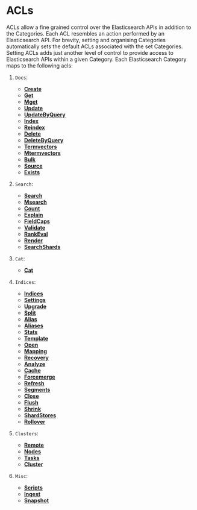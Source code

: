 # ACLs

ACLs allow a fine grained control over the Elasticsearch APIs in addition to the Categories. Each ACL resembles an
action performed by an Elasticsearch API. For brevity, setting and organising Categories automatically sets the default 
ACLs associated with the set Categories. Setting ACLs adds just another level of control to provide access to 
Elasticsearch APIs within a given Category. Each Elasticsearch Category maps to the following acls:

1. `Docs`:
	- [**Create**](http://www.elastic.co/guide/en/elasticsearch/reference/master/docs-index_.html)
	- [**Get**](http://www.elastic.co/guide/en/elasticsearch/reference/master/docs-get.html)
	- [**Mget**](http://www.elastic.co/guide/en/elasticsearch/reference/master/docs-multi-get.html)
	- [**Update**](http://www.elastic.co/guide/en/elasticsearch/reference/master/docs-update.html)
	- [**UpdateByQuery**](https://www.elastic.co/guide/en/elasticsearch/reference/master/docs-update-by-query.html)
	- [**Index**](http://www.elastic.co/guide/en/elasticsearch/reference/master/docs-index_.html)
    - [**Reindex**](https://www.elastic.co/guide/en/elasticsearch/reference/master/docs-reindex.html)
	- [**Delete**](http://www.elastic.co/guide/en/elasticsearch/reference/master/docs-delete.html)
	- [**DeleteByQuery**](https://www.elastic.co/guide/en/elasticsearch/reference/master/docs-delete-by-query.html)
	- [**Termvectors**](http://www.elastic.co/guide/en/elasticsearch/reference/master/docs-termvectors.html)
	- [**Mtermvectors**](http://www.elastic.co/guide/en/elasticsearch/reference/master/docs-multi-termvectors.html)
	- [**Bulk**](http://www.elastic.co/guide/en/elasticsearch/reference/master/docs-bulk.html)
	- [**Source**](http://www.elastic.co/guide/en/elasticsearch/reference/master/docs-get.html)
	- [**Exists**](http://www.elastic.co/guide/en/elasticsearch/reference/master/docs-get.html)

2. `Search`: 
	- [**Search**](http://www.elastic.co/guide/en/elasticsearch/reference/master/search-search.html)
	- [**Msearch**](http://www.elastic.co/guide/en/elasticsearch/reference/master/search-multi-search.html)
	- [**Count**](http://www.elastic.co/guide/en/elasticsearch/reference/master/search-count.html)
	- [**Explain**](http://www.elastic.co/guide/en/elasticsearch/reference/master/search-explain.html)
    - [**FieldCaps**](http://www.elastic.co/guide/en/elasticsearch/reference/master/search-field-caps.html)
	- [**Validate**](http://www.elastic.co/guide/en/elasticsearch/reference/master/search-validate.html)
	- [**RankEval**](https://www.elastic.co/guide/en/elasticsearch/reference/master/search-rank-eval.html)
	- [**Render**](http://www.elasticsearch.org/guide/en/elasticsearch/reference/master/search-template.html)
	- [**SearchShards**](http://www.elastic.co/guide/en/elasticsearch/reference/master/search-shards.html)

3. `Cat`:
    - [**Cat**](https://www.elastic.co/guide/en/elasticsearch/reference/current/cat.html)

4. `Indices`:
	- [**Indices**](http://www.elastic.co/guide/en/elasticsearch/reference/master/indices-get-index.html)
	- [**Settings**](https://www.elastic.co/guide/en/elasticsearch/reference/current/indices-update-settings.html)
	- [**Upgrade**](http://www.elastic.co/guide/en/elasticsearch/reference/master/indices-upgrade.html)
	- [**Split**](http://www.elastic.co/guide/en/elasticsearch/reference/master/indices-split-index.html)
	- [**Alias**](http://www.elastic.co/guide/en/elasticsearch/reference/master/indices-aliases.html)
	- [**Aliases**](http://www.elastic.co/guide/en/elasticsearch/reference/master/indices-aliases.html)
	- [**Stats**](http://www.elastic.co/guide/en/elasticsearch/reference/master/indices-stats.html)
	- [**Template**](http://www.elastic.co/guide/en/elasticsearch/reference/master/indices-templates.html)
	- [**Open**](http://www.elastic.co/guide/en/elasticsearch/reference/master/indices-open-close.html)
	- [**Mapping**](https://www.elastic.co/guide/en/elasticsearch/reference/current/indices.html#mapping-management)
	- [**Recovery**](http://www.elastic.co/guide/en/elasticsearch/reference/master/indices-recovery.html)
	- [**Analyze**](http://www.elastic.co/guide/en/elasticsearch/reference/master/indices-analyze.html)
	- [**Cache**](http://www.elastic.co/guide/en/elasticsearch/reference/master/indices-clearcache.html)
	- [**Forcemerge**](http://www.elastic.co/guide/en/elasticsearch/reference/master/indices-forcemerge.html)
	- [**Refresh**](http://www.elastic.co/guide/en/elasticsearch/reference/master/indices-refresh.html)
	- [**Segments**](http://www.elastic.co/guide/en/elasticsearch/reference/master/indices-segments.html)
	- [**Close**](http://www.elastic.co/guide/en/elasticsearch/reference/master/indices-open-close.html)
	- [**Flush**](http://www.elastic.co/guide/en/elasticsearch/reference/master/indices-flush.html)
	- [**Shrink**](http://www.elastic.co/guide/en/elasticsearch/reference/master/indices-shrink-index.html)
	- [**ShardStores**](http://www.elastic.co/guide/en/elasticsearch/reference/master/indices-shards-stores.html)
	- [**Rollover**](http://www.elastic.co/guide/en/elasticsearch/reference/master/indices-rollover-index.html)

5. `Clusters`:
	- [**Remote**](http://www.elastic.co/guide/en/elasticsearch/reference/master/cluster-remote-info.html)
	<!--- [**Cat**](http://www.elastic.co/guide/en/elasticsearch/reference/master/tasks.html)-->
	- [**Nodes**](http://www.elastic.co/guide/en/elasticsearch/reference/master/cluster-nodes-info.html)
	- [**Tasks**](http://www.elastic.co/guide/en/elasticsearch/reference/master/tasks.html)
	- [**Cluster**](https://www.elastic.co/guide/en/elasticsearch/reference/master/cluster.html)

6. `Misc`:
	- [**Scripts**](http://www.elastic.co/guide/en/elasticsearch/reference/master/modules-scripting.html)
	<!--- [**Get**]()-->
	- [**Ingest**](https://www.elastic.co/guide/en/elasticsearch/plugins/master/ingest.html)
	- [**Snapshot**](http://www.elastic.co/guide/en/elasticsearch/reference/master/modules-snapshots.html)



